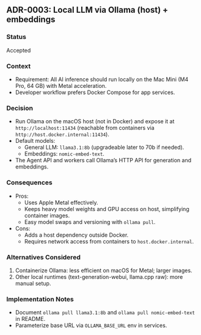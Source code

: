 ## ADR-0003: Local LLM via Ollama (host) + embeddings

### Status
Accepted

### Context
- Requirement: All AI inference should run locally on the Mac Mini (M4 Pro, 64 GB) with Metal acceleration.
- Developer workflow prefers Docker Compose for app services.

### Decision
- Run Ollama on the macOS host (not in Docker) and expose it at `http://localhost:11434` (reachable from containers via `http://host.docker.internal:11434`).
- Default models:
  - General LLM: `llama3.1:8b` (upgradeable later to 70b if needed).
  - Embeddings: `nomic-embed-text`.
- The Agent API and workers call Ollama’s HTTP API for generation and embeddings.

### Consequences
- Pros:
  - Uses Apple Metal effectively.
  - Keeps heavy model weights and GPU access on host, simplifying container images.
  - Easy model swaps and versioning with `ollama pull`.
- Cons:
  - Adds a host dependency outside Docker.
  - Requires network access from containers to `host.docker.internal`.

### Alternatives Considered
1) Containerize Ollama: less efficient on macOS for Metal; larger images.
2) Other local runtimes (text-generation-webui, llama.cpp raw): more manual setup.

### Implementation Notes
- Document `ollama pull llama3.1:8b` and `ollama pull nomic-embed-text` in README.
- Parameterize base URL via `OLLAMA_BASE_URL` env in services.


